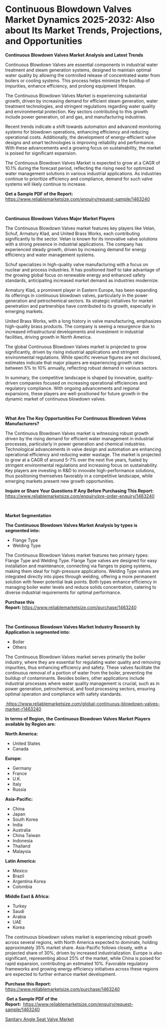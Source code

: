 <p><h1>Continuous Blowdown Valves Market Dynamics 2025-2032: Also about Its Market Trends, Projections, and Opportunities</h1></p><p><strong>Continuous Blowdown Valves Market Analysis and Latest Trends</strong></p>
<p><p>Continuous Blowdown Valves are essential components in industrial water treatment and steam generation systems, designed to maintain optimal water quality by allowing the controlled release of concentrated water from boilers or cooling systems. This process helps minimize the buildup of impurities, enhance efficiency, and prolong equipment lifespan.</p><p>The Continuous Blowdown Valves Market is experiencing substantial growth, driven by increasing demand for efficient steam generation, water treatment technologies, and stringent regulations regarding water quality and environmental protection. Key sectors contributing to this growth include power generation, oil and gas, and manufacturing industries.</p><p>Recent trends indicate a shift towards automation and advanced monitoring systems for blowdown operations, enhancing efficiency and reducing operational costs. Additionally, the development of energy-efficient valve designs and smart technologies is improving reliability and performance. With these advancements and a growing focus on sustainability, the market is poised for significant expansion.</p><p>The Continuous Blowdown Valves Market is expected to grow at a CAGR of 10.1% during the forecast period, reflecting the rising need for optimized water management solutions in various industrial applications. As industries continue to prioritize efficiency and compliance, demand for such valve systems will likely continue to increase.</p></p>
<p><strong>Get a Sample PDF of the Report:&nbsp;</strong> <a href="https://www.reliablemarketsize.com/enquiry/request-sample/1463240?utm_campaign=2296&utm_medium=2&utm_source=Github&utm_content=ia&utm_term=18022025&utm_id=continuous-blowdown-valves">https://www.reliablemarketsize.com/enquiry/request-sample/1463240</a></p>
<p>&nbsp;</p>
<p><strong>Continuous Blowdown Valves Major Market Players</strong></p>
<p><p>The Continuous Blowdown Valves market features key players like Velan, Schuf, Armatury Klad, and United Brass Works, each contributing significantly to the sector. Velan is known for its innovative valve solutions with a strong presence in industrial applications. The company has experienced steady growth, driven by increasing demand for energy efficiency and water management systems.</p><p>Schuf specializes in high-quality valve manufacturing with a focus on nuclear and process industries. It has positioned itself to take advantage of the growing global focus on renewable energy and enhanced safety standards, anticipating increased market demand as industries modernize.</p><p>Armatury Klad, a prominent player in Eastern Europe, has been expanding its offerings in continuous blowdown valves, particularly in the power generation and petrochemical sectors. Its strategic initiatives for market penetration and partnerships have contributed to its growth, especially in emerging markets.</p><p>United Brass Works, with a long history in valve manufacturing, emphasizes high-quality brass products. The company is seeing a resurgence due to increased infrastructural developments and investment in industrial facilities, driving growth in North America.</p><p>The global Continuous Blowdown Valves market is projected to grow significantly, driven by rising industrial applications and stringent environmental regulations. While specific revenue figures are not disclosed, estimates indicate that major players are experiencing growth rates between 5% to 10% annually, reflecting robust demand in various sectors.</p><p>In summary, the competitive landscape is shaped by innovative, quality-driven companies focused on increasing operational efficiencies and regulatory compliance. With ongoing advancements and regional expansions, these players are well-positioned for future growth in the dynamic market of continuous blowdown valves.</p></p>
<p>&nbsp;</p>
<p><strong>What Are The Key Opportunities For Continuous Blowdown Valves Manufacturers?</strong></p>
<p><p>The Continuous Blowdown Valves market is witnessing robust growth driven by the rising demand for efficient water management in industrial processes, particularly in power generation and chemical industries. Technological advancements in valve design and automation are enhancing operational efficiency and reducing water wastage. The market is projected to grow at a CAGR of around 5-7% over the next five years, fueled by stringent environmental regulations and increasing focus on sustainability. Key players are investing in R&D to innovate high-performance solutions, thus positioning themselves favorably in a competitive landscape, while emerging markets present new growth opportunities.</p></p>
<p><strong>Inquire or Share Your Questions If Any Before Purchasing This Report:</strong> <a href="https://www.reliablemarketsize.com/enquiry/pre-order-enquiry/1463240?utm_campaign=2296&utm_medium=2&utm_source=Github&utm_content=ia&utm_term=18022025&utm_id=continuous-blowdown-valves">https://www.reliablemarketsize.com/enquiry/pre-order-enquiry/1463240</a></p>
<p>&nbsp;</p>
<p><strong>Market Segmentation</strong></p>
<p><strong>The Continuous Blowdown Valves Market Analysis by types is segmented into:</strong></p>
<p><ul><li>Flange Type</li><li>Welding Type</li></ul></p>
<p><p>The Continuous Blowdown Valves market features two primary types: Flange Type and Welding Type. Flange Type valves are designed for easy installation and maintenance, connecting via flanges to piping systems, making them ideal for high-pressure applications. Welding Type valves are integrated directly into pipes through welding, offering a more permanent solution with fewer potential leak points. Both types enhance efficiency in managing boiler water levels and reduce solids concentration, catering to diverse industrial requirements for optimal performance.</p></p>
<p><strong>Purchase this Report:&nbsp;</strong><a href="https://www.reliablemarketsize.com/purchase/1463240?utm_campaign=2296&utm_medium=2&utm_source=Github&utm_content=ia&utm_term=18022025&utm_id=continuous-blowdown-valves">https://www.reliablemarketsize.com/purchase/1463240</a></p>
<p>&nbsp;</p>
<p><strong>The Continuous Blowdown Valves Market Industry Research by Application is segmented into:</strong></p>
<p><ul><li>Boiler</li><li>Others</li></ul></p>
<p><p>The Continuous Blowdown Valves market serves primarily the boiler industry, where they are essential for regulating water quality and removing impurities, thus enhancing efficiency and safety. These valves facilitate the continuous removal of a portion of water from the boiler, preventing the buildup of contaminants. Besides boilers, other applications include industrial processes where water quality management is crucial, such as in power generation, petrochemical, and food processing sectors, ensuring optimal operation and compliance with safety standards.</p></p>
<p><a href="https://www.reliablemarketsize.com/global-continuous-blowdown-valves-market-r1463240?utm_campaign=2296&utm_medium=2&utm_source=Github&utm_content=ia&utm_term=18022025&utm_id=continuous-blowdown-valves">&nbsp;https://www.reliablemarketsize.com/global-continuous-blowdown-valves-market-r1463240</a></p>
<p><strong>In terms of Region, the Continuous Blowdown Valves Market Players available by Region are:</strong></p>
<p>
    <p> <strong> North America: </strong>
        <ul>
            <li>United States</li>
            <li>Canada</li>
        </ul>
        </p> 
    <p> <strong> Europe: </strong>
        <ul>
            <li>Germany</li>
            <li>France</li>
            <li>U.K.</li>
            <li>Italy</li>
            <li>Russia</li>
        </ul>
        </p> 
    <p> <strong> Asia-Pacific: </strong>
        <ul>
            <li>China</li>
            <li>Japan</li>
            <li>South Korea</li>
            <li>India</li>
            <li>Australia</li>
            <li>China Taiwan</li>
            <li>Indonesia</li>
            <li>Thailand</li>
            <li>Malaysia</li>
        </ul>
        </p> 
    <p> <strong> Latin America: </strong>
        <ul>
            <li>Mexico</li>
            <li>Brazil</li>
            <li>Argentina Korea</li>
            <li>Colombia</li>
        </ul>
        </p> 
    <p> <strong> Middle East & Africa: </strong>
        <ul>
            <li>Turkey</li>
            <li>Saudi</li>
            <li>Arabia</li>
            <li>UAE</li>
            <li>Korea</li>
        </ul>
    </p>
    </p>
<p><p>The continuous blowdown valves market is experiencing robust growth across several regions, with North America expected to dominate, holding approximately 35% market share. Asia-Pacific follows closely, with a projected share of 30%, driven by increased industrialization. Europe is also significant, representing about 25% of the market, while China is poised for rapid expansion, contributing an estimated 10%. Favorable regulatory frameworks and growing energy efficiency initiatives across these regions are expected to further enhance market development.</p></p>
<p><strong>Purchase this Report: </strong><a href="https://www.reliablemarketsize.com/purchase/1463240?utm_campaign=2296&utm_medium=2&utm_source=Github&utm_content=ia&utm_term=18022025&utm_id=continuous-blowdown-valves">https://www.reliablemarketsize.com/purchase/1463240</a></p>
<p>&nbsp;<strong>Get a Sample PDF of the Report:&nbsp;&nbsp;</strong><a href="https://www.reliablemarketsize.com/enquiry/request-sample/1463240?utm_campaign=2296&utm_medium=2&utm_source=Github&utm_content=ia&utm_term=18022025&utm_id=continuous-blowdown-valves">https://www.reliablemarketsize.com/enquiry/request-sample/1463240</a></p>
<p><strong></strong></p>
<p><p><a href="https://github.com/jeastefanowicz7816/Market-Research-Report-List-1/blob/main/sanitary-angle-seat-valve-market.md?utm_campaign=2296&utm_medium=2&utm_source=Github&utm_content=ia&utm_term=18022025&utm_id=continuous-blowdown-valves">Sanitary Angle Seat Valve Market</a></p></p>